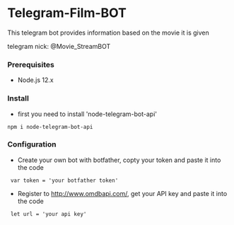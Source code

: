 # Telegram-Film-BOT
 This telegram bot provides information based on the movie it is given
 
telegram nick: @Movie_StreamBOT

### Prerequisites

- Node.js 12.x

### Install

* first you need to install 'node-telegram-bot-api'
```
npm i node-telegram-bot-api

```
### Configuration

* Create your own bot with botfather, copty your token and paste it into the code

```
 var token = 'your botfather token'
```
 
* Register to http://www.omdbapi.com/, get your API key and paste it into the code

```
 let url = 'your api key'
```
